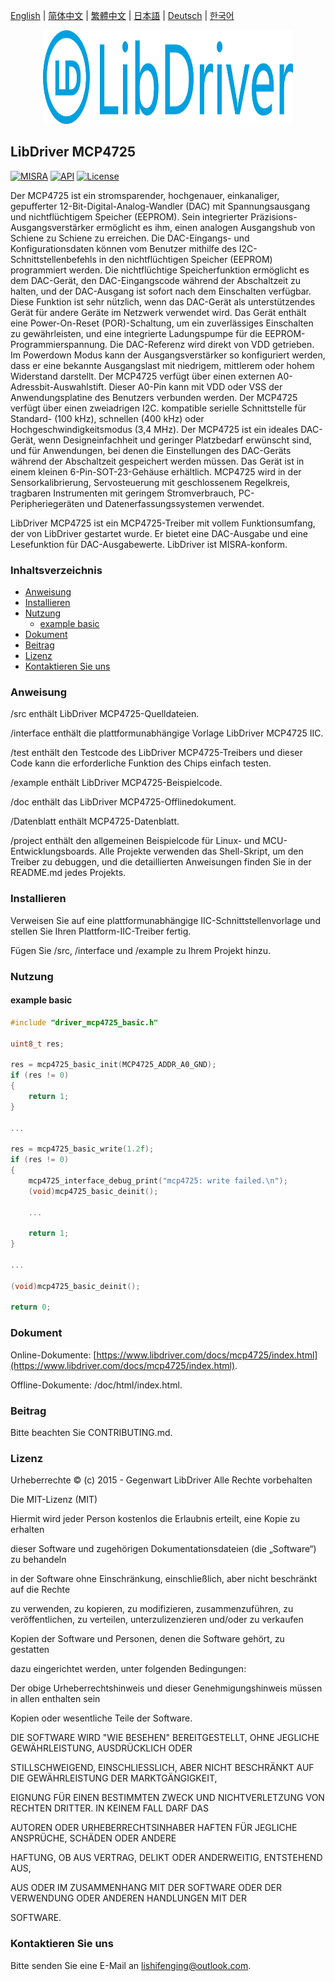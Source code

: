 [English](/README.md) | [ 简体中文](/README_zh-Hans.md) | [繁體中文](/README_zh-Hant.md) | [日本語](/README_ja.md) | [Deutsch](/README_de.md) | [한국어](/README_ko.md)

<div align=center>
<img src="/doc/image/logo.svg" width="400" height="150"/>
</div>

## LibDriver MCP4725

[![MISRA](https://img.shields.io/badge/misra-compliant-brightgreen.svg)](/misra/README.md) [![API](https://img.shields.io/badge/api-reference-blue.svg)](https://www.libdriver.com/docs/mcp4725/index.html) [![License](https://img.shields.io/badge/license-MIT-brightgreen.svg)](/LICENSE) 

Der MCP4725 ist ein stromsparender, hochgenauer, einkanaliger, gepufferter 12-Bit-Digital-Analog-Wandler (DAC) mit Spannungsausgang und nichtflüchtigem Speicher (EEPROM). Sein integrierter Präzisions-Ausgangsverstärker ermöglicht es ihm, einen analogen Ausgangshub von Schiene zu Schiene zu erreichen.
Die DAC-Eingangs- und Konfigurationsdaten können vom Benutzer mithilfe des I2C-Schnittstellenbefehls in den nichtflüchtigen Speicher (EEPROM) programmiert werden. Die nichtflüchtige Speicherfunktion ermöglicht es dem DAC-Gerät, den DAC-Eingangscode während der Abschaltzeit zu halten, und der DAC-Ausgang ist sofort nach dem Einschalten verfügbar. Diese Funktion ist sehr nützlich, wenn das DAC-Gerät als unterstützendes Gerät für andere Geräte im Netzwerk verwendet wird. Das Gerät enthält eine Power-On-Reset (POR)-Schaltung, um ein zuverlässiges Einschalten zu gewährleisten, und eine integrierte Ladungspumpe für die EEPROM-Programmierspannung. Die DAC-Referenz wird direkt von VDD getrieben. Im Powerdown
Modus kann der Ausgangsverstärker so konfiguriert werden, dass er eine bekannte Ausgangslast mit niedrigem, mittlerem oder hohem Widerstand darstellt. Der MCP4725 verfügt über einen externen A0-Adressbit-Auswahlstift. Dieser A0-Pin kann mit VDD oder VSS der Anwendungsplatine des Benutzers verbunden werden. Der MCP4725 verfügt über einen zweiadrigen I2C. kompatible serielle Schnittstelle für Standard- (100 kHz), schnellen (400 kHz) oder Hochgeschwindigkeitsmodus (3,4 MHz). Der MCP4725 ist ein ideales DAC-Gerät, wenn Designeinfachheit und geringer Platzbedarf erwünscht sind, und für Anwendungen, bei denen die Einstellungen des DAC-Geräts während der Abschaltzeit gespeichert werden müssen. Das Gerät ist in einem kleinen 6-Pin-SOT-23-Gehäuse erhältlich. MCP4725 wird in der Sensorkalibrierung, Servosteuerung mit geschlossenem Regelkreis, tragbaren Instrumenten mit geringem Stromverbrauch, PC-Peripheriegeräten und Datenerfassungssystemen verwendet.

LibDriver MCP4725 ist ein MCP4725-Treiber mit vollem Funktionsumfang, der von LibDriver gestartet wurde. Er bietet eine DAC-Ausgabe und eine Lesefunktion für DAC-Ausgabewerte. LibDriver ist MISRA-konform.

### Inhaltsverzeichnis

  - [Anweisung](#Anweisung)
  - [Installieren](#Installieren)
  - [Nutzung](#Nutzung)
    - [example basic](#example-basic)
  - [Dokument](#Dokument)
  - [Beitrag](#Beitrag)
  - [Lizenz](#Lizenz)
  - [Kontaktieren Sie uns](#Kontaktieren-Sie-uns)

### Anweisung

/src enthält LibDriver MCP4725-Quelldateien.

/interface enthält die plattformunabhängige Vorlage LibDriver MCP4725 IIC.

/test enthält den Testcode des LibDriver MCP4725-Treibers und dieser Code kann die erforderliche Funktion des Chips einfach testen.

/example enthält LibDriver MCP4725-Beispielcode.

/doc enthält das LibDriver MCP4725-Offlinedokument.

/Datenblatt enthält MCP4725-Datenblatt.

/project enthält den allgemeinen Beispielcode für Linux- und MCU-Entwicklungsboards. Alle Projekte verwenden das Shell-Skript, um den Treiber zu debuggen, und die detaillierten Anweisungen finden Sie in der README.md jedes Projekts.

### Installieren

Verweisen Sie auf eine plattformunabhängige IIC-Schnittstellenvorlage und stellen Sie Ihren Plattform-IIC-Treiber fertig.

Fügen Sie /src, /interface und /example zu Ihrem Projekt hinzu.

### Nutzung

#### example basic

```C
#include "driver_mcp4725_basic.h"

uint8_t res;

res = mcp4725_basic_init(MCP4725_ADDR_A0_GND);
if (res != 0)
{
    return 1;
}

...

res = mcp4725_basic_write(1.2f);
if (res != 0)
{
    mcp4725_interface_debug_print("mcp4725: write failed.\n");
    (void)mcp4725_basic_deinit();

    ...
    
    return 1;
}

...

(void)mcp4725_basic_deinit();

return 0;
```

### Dokument

Online-Dokumente: [https://www.libdriver.com/docs/mcp4725/index.html](https://www.libdriver.com/docs/mcp4725/index.html).

Offline-Dokumente: /doc/html/index.html.

### Beitrag

Bitte beachten Sie CONTRIBUTING.md.

### Lizenz

Urheberrechte © (c) 2015 - Gegenwart LibDriver Alle Rechte vorbehalten



Die MIT-Lizenz (MIT)



Hiermit wird jeder Person kostenlos die Erlaubnis erteilt, eine Kopie zu erhalten

dieser Software und zugehörigen Dokumentationsdateien (die „Software“) zu behandeln

in der Software ohne Einschränkung, einschließlich, aber nicht beschränkt auf die Rechte

zu verwenden, zu kopieren, zu modifizieren, zusammenzuführen, zu veröffentlichen, zu verteilen, unterzulizenzieren und/oder zu verkaufen

Kopien der Software und Personen, denen die Software gehört, zu gestatten

dazu eingerichtet werden, unter folgenden Bedingungen:



Der obige Urheberrechtshinweis und dieser Genehmigungshinweis müssen in allen enthalten sein

Kopien oder wesentliche Teile der Software.



DIE SOFTWARE WIRD "WIE BESEHEN" BEREITGESTELLT, OHNE JEGLICHE GEWÄHRLEISTUNG, AUSDRÜCKLICH ODER

STILLSCHWEIGEND, EINSCHLIESSLICH, ABER NICHT BESCHRÄNKT AUF DIE GEWÄHRLEISTUNG DER MARKTGÄNGIGKEIT,

EIGNUNG FÜR EINEN BESTIMMTEN ZWECK UND NICHTVERLETZUNG VON RECHTEN DRITTER. IN KEINEM FALL DARF DAS

AUTOREN ODER URHEBERRECHTSINHABER HAFTEN FÜR JEGLICHE ANSPRÜCHE, SCHÄDEN ODER ANDERE

HAFTUNG, OB AUS VERTRAG, DELIKT ODER ANDERWEITIG, ENTSTEHEND AUS,

AUS ODER IM ZUSAMMENHANG MIT DER SOFTWARE ODER DER VERWENDUNG ODER ANDEREN HANDLUNGEN MIT DER

SOFTWARE.

### Kontaktieren Sie uns

Bitte senden Sie eine E-Mail an lishifenging@outlook.com.